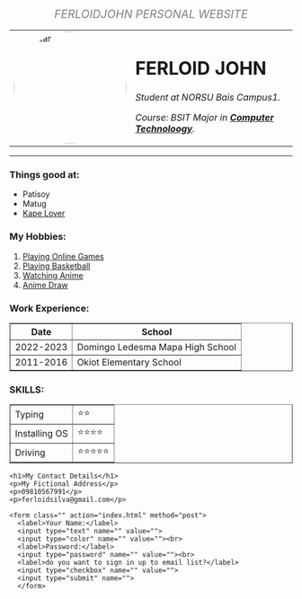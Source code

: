 <!DOCTYPE html>
<html>
<head>
    <center>
        <tittle style="font-size:20px;">
            <i style="color:gray;">FERLOIDJOHN PERSONAL WEBSITE</i>
        </tittle>
    </center>
</head>

<body>
    <table cellspacing="20">
        <tr>
            <meta name="viewport" content="width=device-width, initial-scale=1">
            <style>
                img {
                    border-radius: 50%;
                }
            </style>
            <td><img src="https://scontent.fceb1-4.fna.fbcdn.net/v/t39.30808-6/484808071_2481658338842850_3539309072323613096_n.jpg?_nc_cat=107&ccb=1-7&_nc_sid=a5f93a&_nc_eui2=AeH2WdVRVR6k39GjTdEdLYPigm71HRHa_4iCbvUdEdr_iCNLf1BHzfjdsOhg8DVBufda0kQvUUBkwmqFd25-jH-W&_nc_ohc=1TcpSp1tYHkQ7kNvgEjO1tw&_nc_oc=AdkzUnhAAFnbU8atLUBRmDbqz7uoisoFXGCmb_GCS6Zc_NhARqFRnPLePnInCqd_pg8&_nc_zt=23&_nc_ht=scontent.fceb1-4.fna&_nc_gid=7uu5_nB1g4aFmQBY0LAOZQ&oh=00_AYE6B-4l6yhhbIBXrrYu-GZIjWSnW_86yReXZ3Q8qlonJQ&oe=67E0620A"
                    alt="Avatar" style="width:200px"></td>
            <td>
                <h1>FERLOID JOHN</h1>
                <p><em>Student at NORSU Bais Campus1.</em></p>
                <p><em>Course: BSIT Major in <strong><a
                                href="https://www.dlsu.edu.ph/colleges/ccs/academic-departments/computer-technology/">Computer
                                Technoloogy</a></strong>.</em>
                </p>
            </td>
        </tr>
    </table>
    <hr>
    <h3>Things good at:</h3>
    <ul>
        <li>Patisoy</li>
        <li>Matug</li>
        <li><a href="https://www.youtube.com/watch?v=cOge3jwfo00">Kape Lover</a></li>
    </ul>
    <h3>My Hobbies:</h3>
    <ol>
        <li><a href="https://youtu.be/ZTCKsIzUlrw?si=XKChn8YI28MCTBaC">Playing Online Games</a></li>
        <li><a href="https://www.youtube.com/shorts/yi4Esg855Gc">Playing Basketball</a></li>
        <li><a href="https://www.youtube.com/watch?v=STGtgXJc5xQ">Watching Anime</a></li>
        <li><a href="https://www.youtube.com/shorts/zHPfLBJRtaI">Anime Draw</a></li>
    </ol>
    <h3>Work Experience:</h3>
    <table border="1">
        <tr>
            <th>Date</th>
            <th>School</th>
        <tr>
            <td>2022-2023</td>
            <td>Domingo Ledesma Mapa High School</td>
        </tr>
        <tr>
            <td>2011-2016</td>
            <td>Okiot Elementary School</td>
        </tr>
    </table>
    <h3>SKILLS:</h3>
    <table border="1">
        <tr>
            <td>Typing</td>
            <td>⭐⭐</td>
        </tr>
        <tr>
            <td>Installing OS</td>
            <td>⭐⭐⭐⭐</td>
        </tr>
        <tr>
            <td>Driving</td>
            <td>⭐⭐⭐⭐⭐</td>
        </tr>
    </table>

    <h1>My Contact Details</h1>
    <p>My Fictional Address</p> 
    <p>09810567991</p>
    <p>ferloidsilva@gmail.com</p>
    
    <form class="" action="index.html" method="post">
      <label>Your Name:</label> 
      <input type="text" name="" value=""> 
      <input type="color" name="" value=""><br>
      <label>Password:</label> 
      <input type="password" name="" value=""><br>
      <label>do you want to sign in up to email list?</label> 
      <input type="checkbox" name="" value="">
      <input type="submit" name="">
      </form>

</body>
</html>
